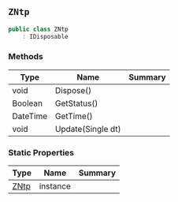 ## `ZNtp`

```csharp
public class ZNtp
    : IDisposable

```

### Methods

| Type | Name | Summary | 
| --- | --- | --- | 
| void | Dispose() |  | 
| Boolean | GetStatus() |  | 
| DateTime | GetTime() |  | 
| void | Update(Single dt) |  | 


### Static Properties

| Type | Name | Summary | 
| --- | --- | --- | 
| [ZNtp](./ZNtp.md) | instance |  | 


